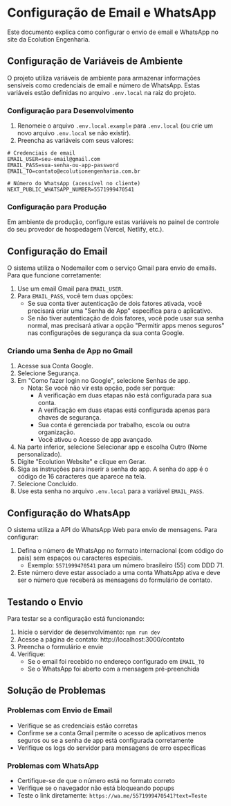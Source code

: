 # Configuração de Email e WhatsApp

Este documento explica como configurar o envio de email e WhatsApp no site da Ecolution Engenharia.

## Configuração de Variáveis de Ambiente

O projeto utiliza variáveis de ambiente para armazenar informações sensíveis como credenciais de email e número de WhatsApp. Estas variáveis estão definidas no arquivo `.env.local` na raiz do projeto.

### Configuração para Desenvolvimento

1. Renomeie o arquivo `.env.local.example` para `.env.local` (ou crie um novo arquivo `.env.local` se não existir).
2. Preencha as variáveis com seus valores:

```
# Credenciais de email
EMAIL_USER=seu-email@gmail.com
EMAIL_PASS=sua-senha-ou-app-password
EMAIL_TO=contato@ecolutionengenharia.com.br

# Número do WhatsApp (acessível no cliente)
NEXT_PUBLIC_WHATSAPP_NUMBER=5571999470541
```

### Configuração para Produção

Em ambiente de produção, configure estas variáveis no painel de controle do seu provedor de hospedagem (Vercel, Netlify, etc.).

## Configuração do Email

O sistema utiliza o Nodemailer com o serviço Gmail para envio de emails. Para que funcione corretamente:

1. Use um email Gmail para `EMAIL_USER`.
2. Para `EMAIL_PASS`, você tem duas opções:
   - Se sua conta tiver autenticação de dois fatores ativada, você precisará criar uma "Senha de App" específica para o aplicativo.
   - Se não tiver autenticação de dois fatores, você pode usar sua senha normal, mas precisará ativar a opção "Permitir apps menos seguros" nas configurações de segurança da sua conta Google.

### Criando uma Senha de App no Gmail

1. Acesse sua Conta Google.
2. Selecione Segurança.
3. Em "Como fazer login no Google", selecione Senhas de app.
   - Nota: Se você não vir esta opção, pode ser porque:
     - A verificação em duas etapas não está configurada para sua conta.
     - A verificação em duas etapas está configurada apenas para chaves de segurança.
     - Sua conta é gerenciada por trabalho, escola ou outra organização.
     - Você ativou o Acesso de app avançado.
4. Na parte inferior, selecione Selecionar app e escolha Outro (Nome personalizado).
5. Digite "Ecolution Website" e clique em Gerar.
6. Siga as instruções para inserir a senha do app. A senha do app é o código de 16 caracteres que aparece na tela.
7. Selecione Concluído.
8. Use esta senha no arquivo `.env.local` para a variável `EMAIL_PASS`.

## Configuração do WhatsApp

O sistema utiliza a API do WhatsApp Web para envio de mensagens. Para configurar:

1. Defina o número de WhatsApp no formato internacional (com código do país) sem espaços ou caracteres especiais.
   - Exemplo: `5571999470541` para um número brasileiro (55) com DDD 71.
2. Este número deve estar associado a uma conta WhatsApp ativa e deve ser o número que receberá as mensagens do formulário de contato.

## Testando o Envio

Para testar se a configuração está funcionando:

1. Inicie o servidor de desenvolvimento: `npm run dev`
2. Acesse a página de contato: http://localhost:3000/contato
3. Preencha o formulário e envie
4. Verifique:
   - Se o email foi recebido no endereço configurado em `EMAIL_TO`
   - Se o WhatsApp foi aberto com a mensagem pré-preenchida

## Solução de Problemas

### Problemas com Envio de Email

- Verifique se as credenciais estão corretas
- Confirme se a conta Gmail permite o acesso de aplicativos menos seguros ou se a senha de app está configurada corretamente
- Verifique os logs do servidor para mensagens de erro específicas

### Problemas com WhatsApp

- Certifique-se de que o número está no formato correto
- Verifique se o navegador não está bloqueando popups
- Teste o link diretamente: `https://wa.me/5571999470541?text=Teste`

